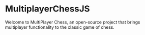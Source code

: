 # MultiplayerChessJS

Welcome to MultiPlayer Chess, an open-source project that brings multiplayer functionality to the classic game of chess.
